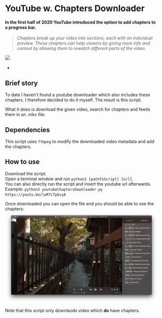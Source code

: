 # YouTube w. Chapters Downloader

#### In the first half of 2020 YouTube introduced the option to add chapters to a progress bar.
> *Chapters break up your video into sections, each with an individual preview. These chapters can help viewers by giving more info and context by allowing them to rewatch different parts of the video.*

![](https://www.tubics.com/wp-content/uploads/2020/06/youtube-chapters-2.png)

-
## Brief story

To date I haven't found a youtube downloader which also includes these chapters. I therefore decided to do it myself. The result is this script.

What it does is download the given video, search for chapters and feeds them in an .mkv file.

## Dependencies

This script uses `ffmpeg` to modify the downloaded video metadata and add the chapters.

## How to use

Download the script.<br>
Open a terminal window and run `python3 [pathToScript] [url]`.<br>
You can also directly run the script and insert the youtube url afterwards.<br>
Example: `python3 youtubeChaptersDownloader.py https://youtu.be/leR7cTpbvyA`

Once downloaded you can open the file and you should be able to see the chapters:
![](img/ChapterScreen.png)

Note that this script only downlaods video which **do** have chapters.
